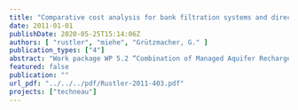 ```yaml
---
title: "Comparative cost analysis for bank filtration systems and direct surface water use under different boundary conditions"
date: 2011-01-01
publishDate: 2020-05-25T15:14:06Z
authors: [ "rustler", "miehe", "Grützmacher, G." ]
publication_types: ["4"]
abstract: "Work package WP 5.2 “Combination of Managed Aquifer Recharge (MAR) and adjusted conventional treatment processes for an Integrated Water Resources Management“ within the European Project TECHNEAU (“Technology enabled universal access to safe water”) investigates bank filtration (BF) + post-treatment as a MAR technique to provide sustainable and safe drinking water supply to developing and newly industrialised countries. One of the tasks within this work package is to assess the costefficiency of BF systems. For this a comparative cost analysis (CCA) between groundwater waterworks using BF as natural pre-treatment step and surface water treatment plants (SWTPs) is performed. The CCA yielded that, under the assumption of equally low surface water quality, BF systems are more cost-efficient than SWTPs. This result is in line with the general water source priority of water suppliers, which prefer resources with the best water quality and security under the constraint of guaranteeing sufficient water availability. Furthermore the sensitivity analysis confirmed that the natural boundary condition 'pumping rate per production well' has a major impact on the specific total costs of BF systems. Lower pumping rates lead to increasing capital costs for the additional production wells, which are not fully compensated through pumping cost savings and thus lead to increasing total costs. In addition the result of the monitoring scenario clearly confirmed that for this aspect groundwater waterworks have a structural disadvantage compared to surface waterworks. Subsequently, if monitoring costs are taken into account, a higher critical pumping rate per production well is required to exceed the break-even-point. In a nutshell the CCA shall support water supply managers in the complex process of making rational investment decisions. However, since within this analysis only water abstraction and treatment process costs are considered, the CCA does not cover the total cost structure of a waterworks (e.g. costs of building sites). Thus the application of the CCA is only valid if both (i) neglected costs and (ii) benefits are in the same order of magnitude for all alternatives (exception: most cost-efficient alternative provides excess benefits). In case that the above stated prerequisites are not fulfilled, the CCA is only a first step in the economic assessment and more powerful evaluation methods (e.g. cost-benefit analysis) are needed."
featured: false
publication: ""
url_pdf: "../../../pdf/Rustler-2011-403.pdf"
projects: ["techneau"]
---
```


